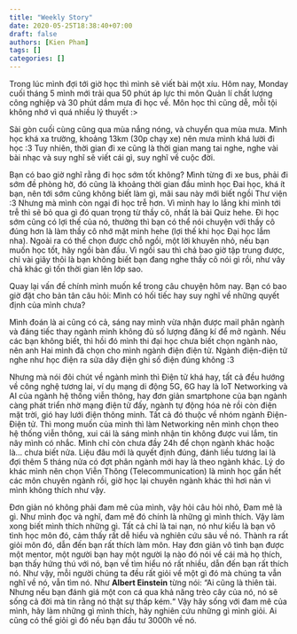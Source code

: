 ```yaml
---
title: "Weekly Story"
date: 2020-05-25T18:38:40+07:00
draft: false
authors: [Kien Pham]
tags: []
categories: []
---
```

Trong lúc mình đợi tới giờ học thì mình sẽ viết bài một xíu. Hôm nay, Monday cuối tháng 5 mình mới trải qua 50 phút áp lực thi môn Quản lí chất lượng công nghiệp và 30 phút dầm mưa đi học về. Môn học thì cũng dễ, mỗi tội không nhớ vì quá nhiều lý thuyết :>

Sài gòn cuối cùng cũng qua mùa nắng nóng, và chuyển qua mùa mưa. Mình học khá xa trường, khoảng 13km (30p chạy xe) nên mưa mình khá lười đi học :3
Tuy nhiên, thời gian đi xe cũng là thời gian mang tai nghe, nghe vài bài nhạc và suy nghĩ sẽ viết cái gì, suy nghĩ về cuộc đời.

Bạn có bao giờ nghĩ rằng đi học sớm tốt không? Mình từng đi xe bus, phải đi sớm đề phòng hờ, đó cũng là khoảng thời gian đầu mình học Đai học, khá ít bạn, nên tới sớm cũng không biết làm gì, mãi sau này mới biết ngồi Thư viện :3 Nhưng mà mình còn ngại đi học trễ hơn. Vì mình hay lo lắng khi mình tới trễ thì sẽ bỏ qua gì đó quan trọng từ thầy cô, nhất là bài Quiz hehe. Đi học sớm cũng có lợi thế của nó, thường thì bạn có thể nói chuyện với thầy cô đúng hơn là làm thầy cô nhớ mặt mình hehe (lợi thế khi học Đại học lắm nha). Ngoài ra có thể chọn được chỗ ngồi, một lời khuyên nhỏ, nếu bạn muốn học tốt, hãy ngồi bàn đầu. Vì ngồi sau thì chả bao giờ tập trung được, chỉ vài giây thôi là bạn không biết bạn đang nghe thầy cô nói gì rồi, như vây chả khác gì tốn thời gian lên lớp sao.

Quay lại vấn đề chính mình muốn kể trong câu chuyện hôm nay. Bạn có bao giờ đặt cho bản tân câu hỏi: Mình có hối tiếc hay suy nghĩ về những quyết định của mình chưa?

Mình đoán là ai cũng có cả, sáng nay mình vừa nhận được mail phân ngành và đáng tiếc thay ngành mình không đủ số lượng đăng kí để mở ngành. Nếu các bạn không biết, thì hồi đó mình thi đại học chưa biết chọn ngành nào, nên anh Hai mình đã chọn cho mình ngành điện điện tử. Ngành điện-điện tử nghe như học điện ra sửa dây điện ghi số điện đúng không :3

Nhưng mà nói đôi chút về ngành mình thì Điện tử khá hay, tất cả đều hướng về công nghệ tương lai, ví dụ mạng di động 5G, 6G hay là IoT Networking và AI của ngành hệ thống viễn thông, hay đơn giản smartphone của bạn ngành càng phát triển nhờ mạng điện tử đấy, ngành tự động hóa nè rồi còn điện mặt trời, gió hay lưới điện thông minh. Tất cả đó thuộc về nhóm ngành Điện-Điện tử. Thì mong muốn của mình thì làm Networking nên mình chọn theo hệ thống viễn thông, xui cái là sáng mình nhận tin không được vui lắm, tin nãy mình có nhắc. Mình chỉ còn chưa đầy 24h để chọn ngành khác hoặc là... chưa biết nửa. Liệu đâu mới là quyết định đúng, đánh liều tương lai là đợi thêm 5 tháng nửa có đợt phân ngành mới hay là theo ngành khác. Lý do khác mình nên chọn Viễn Thông (Telecommunication) là mình học gần hết các môn chuyên ngành rồi, giờ học lại chuyên ngành khác thì hơi nản vì mình không thích như vậy.

Đơn giản nó không phải đam mê của mình, vậy hỏi câu hỏi nhỏ, Đam mê là gì. Như mình đọc và nghĩ, đam mê đó chính là những gì mình thích. Vậy làm xong biết mình thích những gì. Tất cả chỉ là tai nạn, nó như kiểu là bạn vô tình học môn đó, cảm thấy rất dễ hiểu và nghiên cứu sâu về nó. Thành ra rất giỏi môn đó, dẫn đến bạn rất thích làm môn. Hay đơn giản vô tình bạn được một mentor, một người bạn hay một người lạ nào đó nói về cái mà họ thích, bạn thấy hứng thú với nó, bạn về tìm hiểu nó rất nhiều, dẫn đến bạn rất thích nó. Như vậy, mỗi người chúng ta đều rất giỏi về một gì đó mà chúng ta vẫn nghĩ về nó, vẫn tìm nó. Như **Albert Einstein** từng nói:  “Ai cũng là thiên tài. Nhưng nếu bạn đánh giá một con cá qua khả năng trèo cây của nó, nó sẽ sống cả đời mà tin rằng nó thật sự thấp kém.“ Vậy hãy sống với đam mê của mình, hãy làm những gì mình thích, hãy nghiên cứu những gì mình giỏi. Ai cũng có thể giỏi gì đó nếu bạn đầu tư 3000h về nó.
